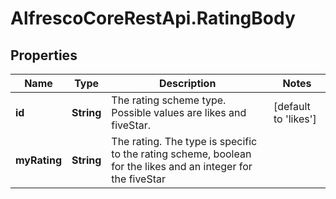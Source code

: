 # AlfrescoCoreRestApi.RatingBody

## Properties
Name | Type | Description | Notes
------------ | ------------- | ------------- | -------------
**id** | **String** | The rating scheme type. Possible values are likes and fiveStar. | [default to &#39;likes&#39;]
**myRating** | **String** | The rating. The type is specific to the rating scheme, boolean for the likes and an integer for the fiveStar | 


